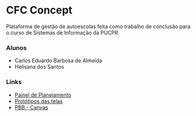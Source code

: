 # CFC Concept

Plataforma de gestão de autoescolas feita como trabalho de conclusão para o curso de Sistemas de Informação da PUCPR.

### Alunos
- Carlos Eduardo Barbosa de Almeida
- Helisana dos Santos

### Links

- [Painel de Planejamento](https://airtable.com/shrYxZybWc3v8pIri)
- [Protótipos das telas](https://www.figma.com/file/ZoRYxanBxfYoJB9rzrtDkP/Untitled?node-id=0%3A1)
- [PBB - Canvas](https://miro.com/app/board/o9J_l2mXV40=/)
